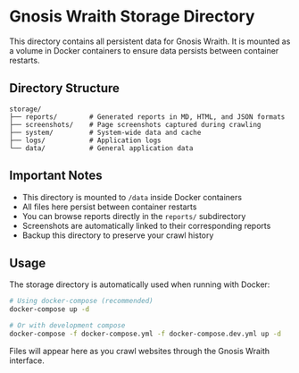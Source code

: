 # Gnosis Wraith Storage Directory

This directory contains all persistent data for Gnosis Wraith. It is mounted as a volume in Docker containers to ensure data persists between container restarts.

## Directory Structure

```
storage/
├── reports/        # Generated reports in MD, HTML, and JSON formats
├── screenshots/    # Page screenshots captured during crawling
├── system/         # System-wide data and cache
├── logs/           # Application logs
└── data/           # General application data
```

## Important Notes

- This directory is mounted to `/data` inside Docker containers
- All files here persist between container restarts
- You can browse reports directly in the `reports/` subdirectory
- Screenshots are automatically linked to their corresponding reports
- Backup this directory to preserve your crawl history

## Usage

The storage directory is automatically used when running with Docker:

```bash
# Using docker-compose (recommended)
docker-compose up -d

# Or with development compose
docker-compose -f docker-compose.yml -f docker-compose.dev.yml up -d
```

Files will appear here as you crawl websites through the Gnosis Wraith interface.